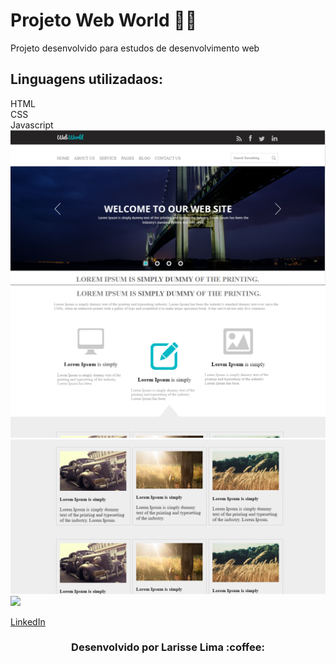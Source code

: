 # Projeto Web World :woman_technologist:

<p > Projeto desenvolvido para estudos de desenvolvimento web</p> 


<h2> Linguagens utilizadaos:</h2>
HTML<br>
CSS<br>
Javascript<br>


<img src="prints/print1.png">
<img src="prints/print2.png">
<img src="prints/print3.png">
<img src="prints/print7.png">


[ LinkedIn ](https://www.linkedin.com/in/larisselima/)


<h3 align="center">Desenvolvido por Larisse Lima :coffee: </h3>

